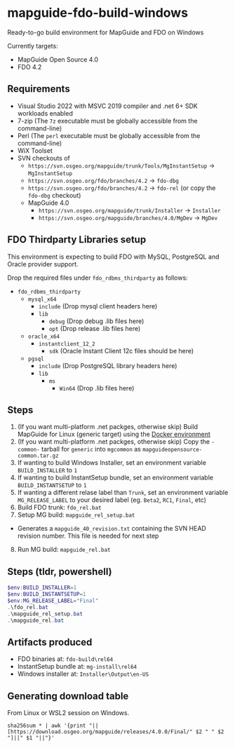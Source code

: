 # mapguide-fdo-build-windows

Ready-to-go build environment for MapGuide and FDO on Windows

Currently targets:

 * MapGuide Open Source 4.0
 * FDO 4.2

## Requirements

 * Visual Studio 2022 with MSVC 2019 compiler and .net 6+ SDK workloads enabled
 * 7-zip (The `7z` executable must be globally accessible from the command-line)
 * Perl (The `perl` executable must be globally accessible from the command-line)
 * WiX Toolset
 * SVN checkouts of
    * `https://svn.osgeo.org/mapguide/trunk/Tools/MgInstantSetup` -> `MgInstantSetup`
    * `https://svn.osgeo.org/fdo/branches/4.2` -> `fdo-dbg`
    * `https://svn.osgeo.org/fdo/branches/4.2` -> `fdo-rel` (or copy the `fdo-dbg` checkout)
    * MapGuide 4.0 
       * `https://svn.osgeo.org/mapguide/trunk/Installer` -> `Installer`
       * `https://svn.osgeo.org/mapguide/branches/4.0/MgDev` -> `MgDev`

## FDO Thirdparty Libraries setup

This environment is expecting to build FDO with MySQL, PostgreSQL and Oracle provider support.

Drop the required files under `fdo_rdbms_thirdparty` as follows:

 * `fdo_rdbms_thirdparty`
    * `mysql_x64`
        * `include` (Drop mysql client headers here)
        * `lib`
            * `debug` (Drop debug .lib files here)
            * `opt` (Drop release .lib files here)
    * `oracle_x64`
        * `instantclient_12_2`
            * `sdk` (Oracle Instant Client 12c files should be here)
    * `pgsql`
        * `include` (Drop PostgreSQL library headers here)
        * `lib`
            * `ms`
                * `Win64` (Drop .lib files here)

## Steps

 1. (If you want multi-platform .net packges, otherwise skip) Build MapGuide for Linux (generic target) using the [Docker environment](https://github.com/jumpinjackie/mapguide-fdo-docker-build/)
 2. (If you want multi-platform .net packges, otherwise skip) Copy the `-common-` tarball for `generic` into `mgcommon` as `mapguideopensource-common.tar.gz`
 3. If wanting to build Windows Installer, set an environment variable `BUILD_INSTALLER` to `1`
 4. If wanting to build InstantSetup bundle, set an environment variable `BUILD_INSTANTSETUP` to `1`
 5. If wanting a different relase label than `Trunk`, set an environment variable `MG_RELEASE_LABEL` to your desired label (eg. `Beta2`, `RC1`, `Final`, etc)
 6. Build FDO trunk: `fdo_rel.bat`
 7. Setup MG build: `mapguide_rel_setup.bat`
   *  Generates a `mapguide_40_revision.txt` containing the SVN HEAD revision number. This file is needed for next step
 8. Run MG build: `mapguide_rel.bat`

## Steps (tldr, powershell)

```powershell
$env:BUILD_INSTALLER=1
$env:BUILD_INSTANTSETUP=1
$env:MG_RELEASE_LABEL="Final"
.\fdo_rel.bat
.\mapguide_rel_setup.bat
.\mapguide_rel.bat
```

## Artifacts produced

 * FDO binaries at: `fdo-build\rel64`
 * InstantSetup bundle at: `mg-install\rel64`
 * Windows installer at: `Installer\Output\en-US`

## Generating download table

From Linux or WSL2 session on Windows.

```
sha256sum * | awk '{print "||[https://download.osgeo.org/mapguide/releases/4.0.0/Final/" $2 " " $2 "]||" $1 "||"}'
```